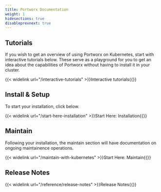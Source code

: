 ```yaml
---
title: Portworx Documentation
weight: 1
hidesections: true
disableprevnext: true
---
```


## Tutorials

If you wish to get an overview of using Portworx on Kubernetes, start with interactive tutorials below. These serve as a playground for you to get an idea about the capabilities of Portworx without having to install it in your cluster.

{{< widelink url="/interactive-tutorials" >}}Interactive tutorials{{</widelink>}}

## Install & Setup

To start your installation, click below.

{{< widelink url="/start-here-installation" >}}Start Here: Installation{{</widelink>}}

## Maintain

Following your installation, the maintain section will have documentation on ongoing maintainence operations.

{{< widelink url="/maintain-with-kubernetes" >}}Start Here: Maintain{{</widelink>}}


## Release Notes

{{< widelink url="/reference/release-notes" >}}Release Notes{{</widelink>}}
